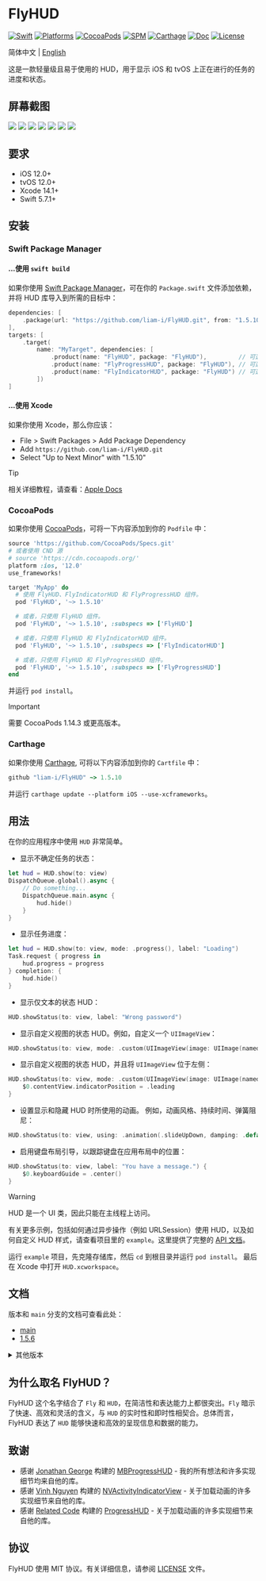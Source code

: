# FlyHUD

[![Swift](https://img.shields.io/badge/Swift-5.7_5.8_5.9_5.10-orange?style=flat-square)](https://img.shields.io/badge/Swift-5.7_5.8_5.9_5.10-Orange?style=flat-square)
[![Platforms](https://img.shields.io/badge/Platforms-iOS_tvOS_visionOS-yellowgreen?style=flat-square)](https://img.shields.io/badge/Platforms-iOS_tvOS_visionOS-Green?style=flat-square)
[![CocoaPods](https://img.shields.io/cocoapods/v/FlyHUD.svg?style=flat)](https://cocoapods.org/pods/FlyHUD)
[![SPM](https://img.shields.io/badge/SPM-supported-DE5C43.svg?style=flat)](https://swift.org/package-manager)
[![Carthage](https://img.shields.io/badge/Carthage-supported-4BC51D.svg?style=flat-square)](https://github.com/Carthage/Carthage)
[![Doc](https://img.shields.io/badge/Swift-Doc-DE5C43.svg?style=flat)](https://liam-i.github.io/FlyHUD/main/documentation/flyhud)
[![License](https://img.shields.io/cocoapods/l/FlyHUD.svg?style=flat)](https://github.com/liam-i/FlyHUD/blob/main/LICENSE)

简体中文 | [English](./README.md)

这是一款轻量级且易于使用的 HUD，用于显示 iOS 和 tvOS 上正在进行的任务的进度和状态。

## 屏幕截图

[![](https://raw.githubusercontent.com/wiki/liam-i/FlyHUD/Screenshots/1-1-small.png)](https://raw.githubusercontent.com/wiki/liam-i/FlyHUD/Screenshots/1-1.png)
[![](https://raw.githubusercontent.com/wiki/liam-i/FlyHUD/Screenshots/1-2-small.png)](https://raw.githubusercontent.com/wiki/liam-i/FlyHUD/Screenshots/1-2.png)
[![](https://raw.githubusercontent.com/wiki/liam-i/FlyHUD/Screenshots/1-3-small.png)](https://raw.githubusercontent.com/wiki/liam-i/FlyHUD/Screenshots/1-3.png)
[![](https://raw.githubusercontent.com/wiki/liam-i/FlyHUD/Screenshots/1-4-small.png)](https://raw.githubusercontent.com/wiki/liam-i/FlyHUD/Screenshots/1-4.png)
[![](https://raw.githubusercontent.com/wiki/liam-i/FlyHUD/Screenshots/1-6-small.png)](https://raw.githubusercontent.com/wiki/liam-i/FlyHUD/Screenshots/1-6.png)
[![](https://raw.githubusercontent.com/wiki/liam-i/FlyHUD/Screenshots/1-8-small.png)](https://raw.githubusercontent.com/wiki/liam-i/FlyHUD/Screenshots/1-8.png)
[![](https://raw.githubusercontent.com/wiki/liam-i/FlyHUD/Screenshots/1-7-small.png)](https://raw.githubusercontent.com/wiki/liam-i/FlyHUD/Screenshots/1-7.png)

## 要求

* iOS 12.0+ 
* tvOS 12.0+ 
* Xcode 14.1+
* Swift 5.7.1+

## 安装

### Swift Package Manager

#### ...使用 `swift build`

如果你使用 [Swift Package Manager](https://www.swift.org/documentation/package-manager)，可在你的 `Package.swift` 文件添加依赖，并将 HUD 库导入到所需的目标中：

```swift
dependencies: [
    .package(url: "https://github.com/liam-i/FlyHUD.git", from: "1.5.10")
],
targets: [
    .target(
        name: "MyTarget", dependencies: [
            .product(name: "FlyHUD", package: "FlyHUD"),         // 可选
            .product(name: "FlyProgressHUD", package: "FlyHUD"), // 可选
            .product(name: "FlyIndicatorHUD", package: "FlyHUD") // 可选
        ])
]
```

#### ...使用 Xcode

如果你使用 Xcode，那么你应该：

- File > Swift Packages > Add Package Dependency
- Add `https://github.com/liam-i/FlyHUD.git`
- Select "Up to Next Minor" with "1.5.10"

> [!TIP]
> 相关详细教程，请查看：[Apple Docs](https://developer.apple.com/documentation/xcode/adding-package-dependencies-to-your-app)

### CocoaPods

如果你使用 [CocoaPods](https://cocoapods.org)，可将一下内容添加到你的 `Podfile` 中：

```ruby
source 'https://github.com/CocoaPods/Specs.git'
# 或者使用 CND 源
# source 'https://cdn.cocoapods.org/'
platform :ios, '12.0'
use_frameworks!

target 'MyApp' do
  # 使用 FlyHUD、FlyIndicatorHUD 和 FlyProgressHUD 组件。
  pod 'FlyHUD', '~> 1.5.10'

  # 或者，只使用 FlyHUD 组件。
  pod 'FlyHUD', '~> 1.5.10', :subspecs => ['FlyHUD']

  # 或者，只使用 FlyHUD 和 FlyIndicatorHUD 组件。
  pod 'FlyHUD', '~> 1.5.10', :subspecs => ['FlyIndicatorHUD']

  # 或者，只使用 FlyHUD 和 FlyProgressHUD 组件。
  pod 'FlyHUD', '~> 1.5.10', :subspecs => ['FlyProgressHUD']
end
```

并运行 `pod install`。

> [!IMPORTANT]  
> 需要 CocoaPods 1.14.3 或更高版本。

### Carthage

如果你使用 [Carthage](https://github.com/Carthage/Carthage), 可将以下内容添加到你的 `Cartfile` 中：

```ruby
github "liam-i/FlyHUD" ~> 1.5.10
```

并运行 `carthage update --platform iOS --use-xcframeworks`。

## 用法

在你的应用程序中使用 `HUD` 非常简单。

* 显示不确定任务的状态：

```swift
let hud = HUD.show(to: view)
DispatchQueue.global().async {
    // Do something...
    DispatchQueue.main.async {
        hud.hide()
    }
}
```

* 显示任务进度：

```swift
let hud = HUD.show(to: view, mode: .progress(), label: "Loading")
Task.request { progress in
    hud.progress = progress
} completion: {
    hud.hide()
}
```

* 显示仅文本的状态 HUD：

```swift
HUD.showStatus(to: view, label: "Wrong password")
```

* 显示自定义视图的状态 HUD。例如，自定义一个 `UIImageView`：

```swift
HUD.showStatus(to: view, mode: .custom(UIImageView(image: UIImage(named: "Checkmark")?.withRenderingMode(.alwaysTemplate))), label: "Completed")
```

* 显示自定义视图的状态 HUD，并且将 `UIImageView` 位于左侧：

```swift
HUD.showStatus(to: view, mode: .custom(UIImageView(image: UIImage(named: "warning"))), label: "You have an unfinished task.") {
    $0.contentView.indicatorPosition = .leading
}
```

* 设置显示和隐藏 HUD 时所使用的动画。 例如，动画风格、持续时间、弹簧阻尼：

```swift
HUD.showStatus(to: view, using: .animation(.slideUpDown, damping: .default, duration: 0.3), label: "Wrong password")
```

* 启用键盘布局引导，以跟踪键盘在应用布局中的位置：

```swift
HUD.showStatus(to: view, label: "You have a message.") {
    $0.keyboardGuide = .center()
}
```

> [!WARNING]
> HUD 是一个 UI 类，因此只能在主线程上访问。

有关更多示例，包括如何通过异步操作（例如 URLSession）使用 HUD，以及如何自定义 HUD 样式，请查看项目里的 `example`。这里提供了完整的 [API 文档](https://liam-i.github.io/FlyHUD/main/documentation/flyhud)。

运行 `example` 项目，先克隆存储库，然后 `cd` 到根目录并运行 `pod install`。 最后在 Xcode 中打开 `HUD.xcworkspace`。

## 文档

版本和 `main` 分支的文档可查看此处：

* [main](https://liam-i.github.io/FlyHUD/main/documentation/flyhud)
* [1.5.6](https://liam-i.github.io/FlyHUD/1.5.6/documentation/flyhud)

<details>
  <summary>
  其他版本
  </summary>

* [1.5.4](https://liam-i.github.io/FlyHUD/1.5.4/documentation/lphud)
* [1.5.3](https://liam-i.github.io/FlyHUD/1.5.3/documentation/lphud)
* [1.4.0](https://liam-i.github.io/FlyHUD/1.4.0/documentation/lphud)
* [1.3.7](https://liam-i.github.io/FlyHUD/1.3.7/documentation/lphud)
* [1.2.6](https://liam-i.github.io/FlyHUD/1.2.6/documentation/lphud)
* [1.1.0](https://liam-i.github.io/FlyHUD/1.1.0/documentation/lpprogresshud)

  </details>

## 为什么取名 FlyHUD？

FlyHUD 这个名字结合了 `Fly` 和 `HUD`，在简洁性和表达能力上都很突出。`Fly` 暗示了快速、高效和灵活的含义，与 `HUD` 的实时性和即时性相契合。总体而言，FlyHUD 表达了 `HUD` 能够快速和高效的呈现信息和数据的能力。

## 致谢

* 感谢 [Jonathan George](https://github.com/jdg) 构建的 [MBProgressHUD](https://github.com/jdg/MBProgressHUD) - 我的所有想法和许多实现细节均来自他的库。
* 感谢 [Vinh Nguyen](https://github.com/ninjaprox) 构建的 [NVActivityIndicatorView](https://github.com/ninjaprox/NVActivityIndicatorView) - 关于加载动画的许多实现细节来自他的库。
* 感谢 [Related Code](https://github.com/relatedcode) 构建的 [ProgressHUD](https://github.com/relatedcode/ProgressHUD) - 关于加载动画的许多实现细节来自他的库。

## 协议

FlyHUD 使用 MIT 协议。有关详细信息，请参阅 [LICENSE](./LICENSE) 文件。
